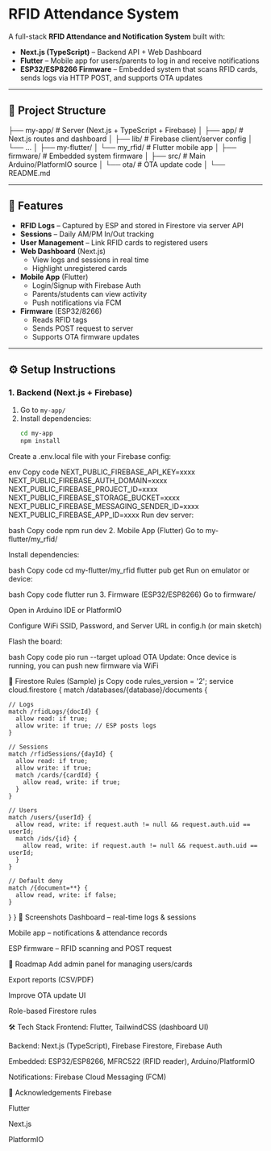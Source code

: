 # RFID Attendance System  

A full-stack **RFID Attendance and Notification System** built with:  
- **Next.js (TypeScript)** – Backend API + Web Dashboard  
- **Flutter** – Mobile app for users/parents to log in and receive notifications  
- **ESP32/ESP8266 Firmware** – Embedded system that scans RFID cards, sends logs via HTTP POST, and supports OTA updates  

---

## 📂 Project Structure  

├── my-app/ # Server (Next.js + TypeScript + Firebase)
│ ├── app/ # Next.js routes and dashboard
│ ├── lib/ # Firebase client/server config
│ └── ...
│
├── my-flutter/
│ └── my_rfid/ # Flutter mobile app
│
├── firmware/ # Embedded system firmware
│ ├── src/ # Main Arduino/PlatformIO source
│ └── ota/ # OTA update code
│
└── README.md

---

## 🚀 Features  

- **RFID Logs** – Captured by ESP and stored in Firestore via server API  
- **Sessions** – Daily AM/PM In/Out tracking  
- **User Management** – Link RFID cards to registered users  
- **Web Dashboard** (Next.js)  
  - View logs and sessions in real time  
  - Highlight unregistered cards  
- **Mobile App** (Flutter)  
  - Login/Signup with Firebase Auth  
  - Parents/students can view activity  
  - Push notifications via FCM  
- **Firmware** (ESP32/8266)  
  - Reads RFID tags  
  - Sends POST request to server  
  - Supports OTA firmware updates  

---

## ⚙️ Setup Instructions  

### 1. Backend (Next.js + Firebase)  

1. Go to `my-app/`  
2. Install dependencies:  
   ```bash
   cd my-app
   npm install
Create a .env.local file with your Firebase config:

env
Copy code
NEXT_PUBLIC_FIREBASE_API_KEY=xxxx
NEXT_PUBLIC_FIREBASE_AUTH_DOMAIN=xxxx
NEXT_PUBLIC_FIREBASE_PROJECT_ID=xxxx
NEXT_PUBLIC_FIREBASE_STORAGE_BUCKET=xxxx
NEXT_PUBLIC_FIREBASE_MESSAGING_SENDER_ID=xxxx
NEXT_PUBLIC_FIREBASE_APP_ID=xxxx
Run dev server:

bash
Copy code
npm run dev
2. Mobile App (Flutter)
Go to my-flutter/my_rfid/

Install dependencies:

bash
Copy code
cd my-flutter/my_rfid
flutter pub get
Run on emulator or device:

bash
Copy code
flutter run
3. Firmware (ESP32/ESP8266)
Go to firmware/

Open in Arduino IDE or PlatformIO

Configure WiFi SSID, Password, and Server URL in config.h (or main sketch)

Flash the board:

bash
Copy code
pio run --target upload
OTA Update: Once device is running, you can push new firmware via WiFi

🔐 Firestore Rules (Sample)
js
Copy code
rules_version = '2';
service cloud.firestore {
  match /databases/{database}/documents {

    // Logs
    match /rfidLogs/{docId} {
      allow read: if true;
      allow write: if true; // ESP posts logs
    }

    // Sessions
    match /rfidSessions/{dayId} {
      allow read: if true;
      allow write: if true;
      match /cards/{cardId} {
        allow read, write: if true;
      }
    }

    // Users
    match /users/{userId} {
      allow read, write: if request.auth != null && request.auth.uid == userId;
      match /ids/{id} {
        allow read, write: if request.auth != null && request.auth.uid == userId;
      }
    }

    // Default deny
    match /{document=**} {
      allow read, write: if false;
    }
  }
}
📸 Screenshots
Dashboard – real-time logs & sessions

Mobile app – notifications & attendance records

ESP firmware – RFID scanning and POST request

📌 Roadmap
 Add admin panel for managing users/cards

 Export reports (CSV/PDF)

 Improve OTA update UI

 Role-based Firestore rules

🛠️ Tech Stack
Frontend: Flutter, TailwindCSS (dashboard UI)

Backend: Next.js (TypeScript), Firebase Firestore, Firebase Auth

Embedded: ESP32/ESP8266, MFRC522 (RFID reader), Arduino/PlatformIO

Notifications: Firebase Cloud Messaging (FCM)


🙌 Acknowledgements
Firebase

Flutter

Next.js

PlatformIO
